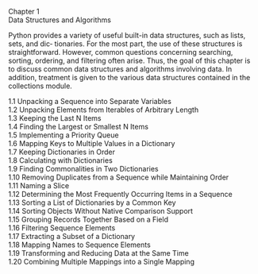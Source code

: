 Chapter 1       
Data Structures and Algorithms

Python provides a variety of useful built-in data structures, such as lists, sets, and dic‐ 
tionaries. For the most part, the use of these structures is straightforward. However, 
common questions concerning searching, sorting, ordering, and filtering often arise. Thus, 
the goal of this chapter is to discuss common data structures and algorithms involving data. 
In addition, treatment is given to the various data structures contained in the collections 
module.

1.1 Unpacking a Sequence into Separate Variables     
1.2 Unpacking Elements from Iterables of Arbitrary Length       
1.3 Keeping the Last N Items      
1.4 Finding the Largest or Smallest N Items      
1.5 Implementing a Priority Queue     
1.6 Mapping Keys to Multiple Values in a Dictionary    
1.7 Keeping Dictionaries in Order    
1.8 Calculating with Dictionaries    
1.9 Finding Commonalities in Two Dictionaries    
1.10 Removing Duplicates from a Sequence while Maintaining Order    
1.11 Naming a Slice    
1.12 Determining the Most Frequently Occurring Items in a Sequence    
1.13 Sorting a List of Dictionaries by a Common Key    
1.14 Sorting Objects Without Native Comparison Support    
1.15 Grouping Records Together Based on a Field    
1.16 Filtering Sequence Elements    
1.17 Extracting a Subset of a Dictionary    
1.18 Mapping Names to Sequence Elements    
1.19 Transforming and Reducing Data at the Same Time    
1.20 Combining Multiple Mappings into a Single Mapping    
